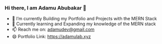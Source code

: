 ### Hi there, I am Adamu Abubakar 👋

<!--
**adamudev/adamudev** is a ✨ _special_ ✨ repository because its `README.md` (this file) appears on your GitHub profile.

Here are some ideas to get you started:
-->
- 🔭 I’m currently Building my Portfolio and Projects with the MERN Stack
- 🌱 Currently learning and Expanding my knowledge of the MERN stack
- 📫 Reach me on: adamudev@gmail.com
- 😄 Portfolio Link: https://adamulab.xyz
